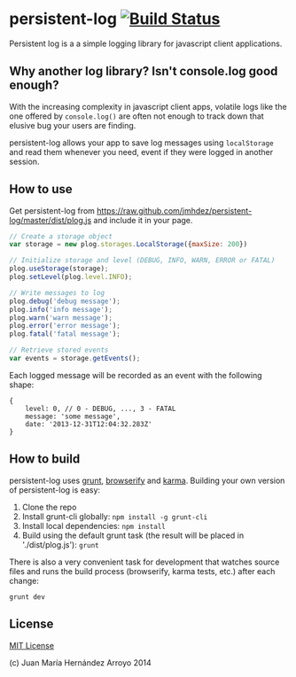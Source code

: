 persistent-log [![Build Status](https://travis-ci.org/jmhdez/persistent-log.png?branch=master)](https://travis-ci.org/jmhdez/persistent-log)
==============

Persistent log is a a simple logging library for javascript client applications. 

Why another log library? Isn't console.log good enough?
-------------------------------------------------------

With the increasing complexity in javascript client apps, volatile logs like the one offered by `console.log()` are often not enough to track down that elusive bug your users are finding.

persistent-log allows your app to save log messages using `localStorage` and read them whenever you need, event if they were logged in another session.

How to use
----------

Get persistent-log from https://raw.github.com/jmhdez/persistent-log/master/dist/plog.js and include it in your page.

```Javascript
// Create a storage object
var storage = new plog.storages.LocalStorage({maxSize: 200})

// Initialize storage and level (DEBUG, INFO, WARN, ERROR or FATAL)
plog.useStorage(storage);
plog.setLevel(plog.level.INFO);

// Write messages to log
plog.debug('debug message');
plog.info('info message');
plog.warn('warn message');
plog.error('error message');
plog.fatal('fatal message');

// Retrieve stored events
var events = storage.getEvents();
```

Each logged message will be recorded as an event with the following shape:

```
{
	level: 0, // 0 - DEBUG, ..., 3 - FATAL
	message: 'some message',
	date: '2013-12-31T12:04:32.283Z'
}
```

How to build
------------

persistent-log uses [grunt](http://gruntjs.com/), [browserify](http://browserify.org/) and [karma](http://karma-runner.github.io/0.10/index.html). Building your own version of persistent-log is easy:

1. Clone the repo
2. Install grunt-cli globally: ``npm install -g grunt-cli``
3. Install local dependencies: ``npm install``
4. Build using the default grunt task (the result will be placed in './dist/plog.js'): ``grunt``

There is also a very convenient task for development that watches source files and runs the build process (browserify, karma tests, etc.) after each change:

``grunt dev``


License
-------

[MIT License](http://opensource.org/licenses/MIT)

(c) Juan María Hernández Arroyo 2014
